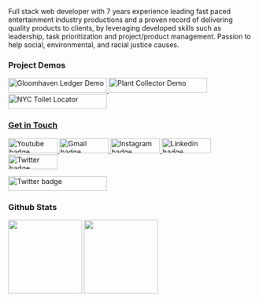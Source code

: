Full stack web developer with 7 years experience leading fast paced entertainment industry productions and a proven record of delivering quality products to clients, by leveraging developed skills such as leadership, task prioritization and project/product management. Passion to help social, environmental, and racial justice causes.

### Project Demos

<p>
  <a href="https://youtu.be/3le1oApR-CQ"><img src="https://img.shields.io/badge/Gloomhaven%20Ledger-%23FF0000.svg?&style=for-the-badge&logo=youtube&logoColor=white" height=30 width=200 alt="Gloomhaven Ledger Demo">
  <a href="https://youtu.be/RIjPnBBRtBs"><img src="https://img.shields.io/badge/Plant%20Collector-%23FF0000.svg?&style=for-the-badge&logo=youtube&logoColor=white" height=30 width=200 alt="Plant Collector Demo">
  <a href="https://youtu.be/yAb3zW7SE_U"><img src="https://img.shields.io/badge/NYC%20Toilet%20Locator-%23FF0000.svg?&style=for-the-badge&logo=youtube&logoColor=white" height=30 width=200 alt="NYC Toilet Locator">
</p>

### Get in Touch

<p><a href="https://www.youtube.com/playlist?list=PLDm1yql8yzxppWZgetV9xwa8Sv1U1Dj8C"><img src="https://img.shields.io/badge/youtube-%23FF0000.svg?&style=for-the-badge&logo=youtube&logoColor=white" height=30 width=100 alt="Youtube badge"> <a href="mailto:matthew.robbins.kirby@gmail.com"><img src="https://img.shields.io/badge/gmail-%23fd1745.svg?&style=for-the-badge&logo=gmail&logoColor=white" height=30 width=100 alt="Gmail badge"> <a href="https://www.instagram.com/matthewrobbinskirby/"><img src="https://img.shields.io/badge/instagram-%23ff0077.svg?&style=for-the-badge&logo=instagram&logoColor=white" height=30 width=100 alt="Instagram badge"> <a href="https://www.linkedin.com/in/matthewrobbinskirby/"><img src="https://img.shields.io/badge/linkedin-%230064e7.svg?&style=for-the-badge&logo=linkedin&logoColor=white" height=30 width=100 alt="Linkedin badge"> <a href="https://twitter.com/Matthew_Kirby"><img src="https://img.shields.io/badge/twitter-%231DA1F2.svg?&style=for-the-badge&logo=twitter&logoColor=white" height=30 width=100 alt="Twitter badge"></a></p>

<a href="https://matthewrobbinskirby.com"><img src="https://img.shields.io/badge/MatthewRobbinsKirby.com-%231DA1F2.svg?&style=for-the-badge" height=30 width=200 alt="Twitter badge"></a></p>

### Github Stats

<img height="150px" src="https://github-readme-stats.vercel.app/api?username=mkirby&show_icons=true&theme=dark"/> <img height="150px" src="https://github-readme-stats.vercel.app/api/top-langs/?username=mkirby&show_icons=true&theme=dark&card_width=320&layout=compact"/>
